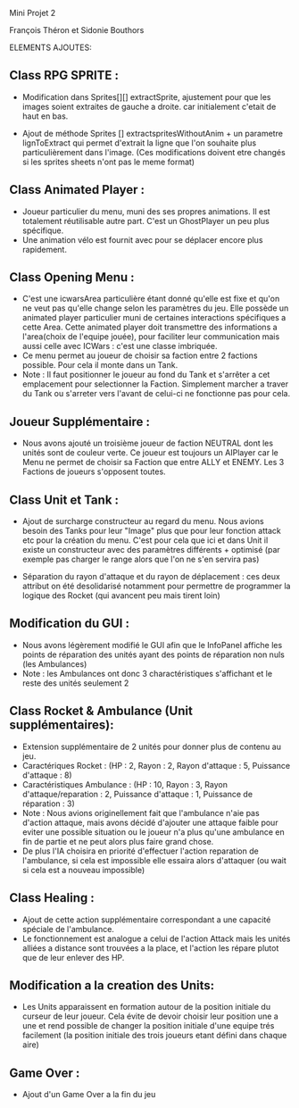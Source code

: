 Mini Projet 2

François Théron et Sidonie Bouthors

ELEMENTS AJOUTES:

Class RPG SPRITE :
-
- Modification dans Sprites[][] extractSprite, ajustement pour que les images soient extraites de gauche a droite.
  car initialement c'etait de haut en bas.

- Ajout de méthode Sprites [] extractspritesWithoutAnim + un parametre lignToExtract qui permet d'extrait la ligne que l'on souhaite plus particulièrement dans l'image.
  (Ces modifications doivent etre changés si les sprites sheets n'ont pas le meme format)

Class Animated Player :
-
- Joueur particulier du menu, muni des ses propres animations. Il est totalement réutilisable autre part. C'est un GhostPlayer un peu plus spécifique.
- Une animation vélo est fournit avec pour se déplacer encore plus rapidement.

Class Opening Menu :
-
- C'est une icwarsArea particulière étant donné qu'elle est fixe et qu'on ne veut pas qu'elle change selon les paramètres du jeu.
  Elle possède un animated player particulier muni de certaines interactions spécifiques a cette Area. Cette animated player doit transmettre des
  informations a l'area(choix de l'equipe jouée), pour faciliter leur communication mais aussi celle avec ICWars : c'est une classe imbriquée.
 - Ce menu permet au joueur de choisir sa faction entre 2 factions possible. Pour cela il monte dans un Tank.
 - Note : Il faut positionner le joueur au fond du Tank et s'arrêter a cet emplacement pour selectionner la Faction. Simplement marcher a traver du Tank ou s'arreter vers l'avant de celui-ci ne fonctionne pas pour cela.

Joueur Supplémentaire :
-
- Nous avons ajouté un troisième joueur de faction NEUTRAL dont les unités sont de couleur verte. Ce joueur est toujours un AIPlayer car le Menu ne permet de choisir sa Faction que entre ALLY et ENEMY. Les 3 Factions de joueurs s'opposent toutes.

Class Unit et Tank :
-
- Ajout de surcharge constructeur au regard du menu. Nous avions besoin des Tanks pour leur "Image" plus que pour leur fonction attack etc pour la création du menu.
  C'est pour cela que ici et dans Unit il existe un constructeur avec des paramètres différents + optimisé (par exemple pas charger le range alors que l'on ne s'en servira pas)

- Séparation du rayon d'attaque et du rayon de déplacement : ces deux attribut on été desolidarisé notamment pour permettre de programmer la logique des Rocket (qui avancent peu mais tirent loin)

Modification du GUI :
-
- Nous avons légèrement modifié le GUI afin que le InfoPanel affiche les points de réparation des unités ayant des points de réparation non nuls (les Ambulances)
- Note : les Ambulances ont donc 3 charactéristiques s'affichant et le reste des unités seulement 2

Class Rocket & Ambulance (Unit supplémentaires):
-
- Extension supplémentaire de 2 unités pour donner plus de contenu au jeu.
- Caractériques Rocket : (HP : 2, Rayon : 2, Rayon d'attaque : 5, Puissance d'attaque : 8)
- Caractéristiques Ambulance : (HP : 10, Rayon : 3, Rayon d'attaque/reparation : 2, Puissance d'attaque : 1, Puissance de réparation : 3)
- Note : Nous avions originellement fait que l'ambulance n'aie pas d'action attaque, mais avons décidé d'ajouter une attaque faible pour eviter une possible situation ou le joueur n'a plus qu'une ambulance en fin de partie et ne peut alors plus faire grand chose.
- De plus l'IA choisira en priorité d'effectuer l'action reparation de l'ambulance, si cela est impossible elle essaira alors d'attaquer (ou wait si cela est a nouveau impossible)

Class Healing :
-
- Ajout de cette action supplémentaire correspondant a une capacité spéciale de l'ambulance.
- Le fonctionnement est analogue a celui de l'action Attack mais les unités alliées a distance sont trouvées a la place, et l'action les répare plutot que de leur enlever des HP.

Modification a la creation des Units:
-
- Les Units apparaissent en formation autour de la position initiale du curseur de leur joueur. Cela évite de devoir choisir leur position une a une et rend possible de changer la position initiale d'une equipe trés facilement (la position initiale des trois joueurs etant défini dans chaque aire)

Game Over :
-
- Ajout d'un Game Over a la fin du jeu




